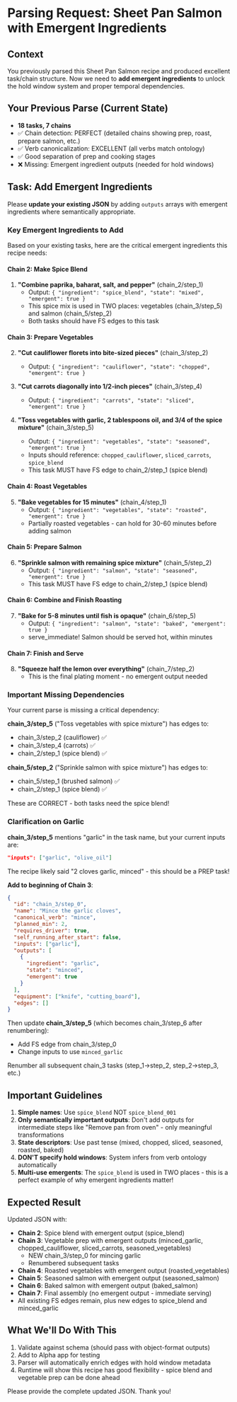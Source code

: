 # Parsing Request: Sheet Pan Salmon with Emergent Ingredients

## Context

You previously parsed this Sheet Pan Salmon recipe and produced excellent task/chain structure. Now we need to **add emergent ingredients** to unlock the hold window system and proper temporal dependencies.

## Your Previous Parse (Current State)

- **18 tasks, 7 chains**
- ✅ Chain detection: PERFECT (detailed chains showing prep, roast, prepare salmon, etc.)
- ✅ Verb canonicalization: EXCELLENT (all verbs match ontology)
- ✅ Good separation of prep and cooking stages
- ❌ Missing: Emergent ingredient outputs (needed for hold windows)

## Task: Add Emergent Ingredients

Please **update your existing JSON** by adding `outputs` arrays with emergent ingredients where semantically appropriate.

### Key Emergent Ingredients to Add

Based on your existing tasks, here are the critical emergent ingredients this recipe needs:

#### Chain 2: Make Spice Blend

1. **"Combine paprika, baharat, salt, and pepper"** (chain_2/step_1)
   - Output: `{ "ingredient": "spice_blend", "state": "mixed", "emergent": true }`
   - This spice mix is used in TWO places: vegetables (chain_3/step_5) and salmon (chain_5/step_2)
   - Both tasks should have FS edges to this task

#### Chain 3: Prepare Vegetables

2. **"Cut cauliflower florets into bite-sized pieces"** (chain_3/step_2)
   - Output: `{ "ingredient": "cauliflower", "state": "chopped", "emergent": true }`

3. **"Cut carrots diagonally into 1/2-inch pieces"** (chain_3/step_4)
   - Output: `{ "ingredient": "carrots", "state": "sliced", "emergent": true }`

4. **"Toss vegetables with garlic, 2 tablespoons oil, and 3/4 of the spice mixture"** (chain_3/step_5)
   - Output: `{ "ingredient": "vegetables", "state": "seasoned", "emergent": true }`
   - Inputs should reference: `chopped_cauliflower`, `sliced_carrots`, `spice_blend`
   - This task MUST have FS edge to chain_2/step_1 (spice blend)

#### Chain 4: Roast Vegetables

5. **"Bake vegetables for 15 minutes"** (chain_4/step_1)
   - Output: `{ "ingredient": "vegetables", "state": "roasted", "emergent": true }`
   - Partially roasted vegetables - can hold for 30-60 minutes before adding salmon

#### Chain 5: Prepare Salmon

6. **"Sprinkle salmon with remaining spice mixture"** (chain_5/step_2)
   - Output: `{ "ingredient": "salmon", "state": "seasoned", "emergent": true }`
   - This task MUST have FS edge to chain_2/step_1 (spice blend)

#### Chain 6: Combine and Finish Roasting

7. **"Bake for 5-8 minutes until fish is opaque"** (chain_6/step_5)
   - Output: `{ "ingredient": "salmon", "state": "baked", "emergent": true }`
   - serve_immediate! Salmon should be served hot, within minutes

#### Chain 7: Finish and Serve

8. **"Squeeze half the lemon over everything"** (chain_7/step_2)
   - This is the final plating moment - no emergent output needed

### Important Missing Dependencies

Your current parse is missing a critical dependency:

**chain_3/step_5** ("Toss vegetables with spice mixture") has edges to:
- chain_3/step_2 (cauliflower) ✅
- chain_3/step_4 (carrots) ✅
- chain_2/step_1 (spice blend) ✅

**chain_5/step_2** ("Sprinkle salmon with spice mixture") has edges to:
- chain_5/step_1 (brushed salmon) ✅
- chain_2/step_1 (spice blend) ✅

These are CORRECT - both tasks need the spice blend!

### Clarification on Garlic

**chain_3/step_5** mentions "garlic" in the task name, but your current inputs are:
```json
"inputs": ["garlic", "olive_oil"]
```

The recipe likely said "2 cloves garlic, minced" - this should be a PREP task!

**Add to beginning of Chain 3**:
```json
{
  "id": "chain_3/step_0",
  "name": "Mince the garlic cloves",
  "canonical_verb": "mince",
  "planned_min": 2,
  "requires_driver": true,
  "self_running_after_start": false,
  "inputs": ["garlic"],
  "outputs": [
    {
      "ingredient": "garlic",
      "state": "minced",
      "emergent": true
    }
  ],
  "equipment": ["knife", "cutting_board"],
  "edges": []
}
```

Then update **chain_3/step_5** (which becomes chain_3/step_6 after renumbering):
- Add FS edge from chain_3/step_0
- Change inputs to use `minced_garlic`

Renumber all subsequent chain_3 tasks (step_1→step_2, step_2→step_3, etc.)

## Important Guidelines

1. **Simple names**: Use `spice_blend` NOT `spice_blend_001`
2. **Only semantically important outputs**: Don't add outputs for intermediate steps like "Remove pan from oven" - only meaningful transformations
3. **State descriptors**: Use past tense (mixed, chopped, sliced, seasoned, roasted, baked)
4. **DON'T specify hold windows**: System infers from verb ontology automatically
5. **Multi-use emergents**: The `spice_blend` is used in TWO places - this is a perfect example of why emergent ingredients matter!

## Expected Result

Updated JSON with:
- **Chain 2**: Spice blend with emergent output (spice_blend)
- **Chain 3**: Vegetable prep with emergent outputs (minced_garlic, chopped_cauliflower, sliced_carrots, seasoned_vegetables)
  - NEW chain_3/step_0 for mincing garlic
  - Renumbered subsequent tasks
- **Chain 4**: Roasted vegetables with emergent output (roasted_vegetables)
- **Chain 5**: Seasoned salmon with emergent output (seasoned_salmon)
- **Chain 6**: Baked salmon with emergent output (baked_salmon)
- **Chain 7**: Final assembly (no emergent output - immediate serving)
- All existing FS edges remain, plus new edges to spice_blend and minced_garlic

## What We'll Do With This

1. Validate against schema (should pass with object-format outputs)
2. Add to Alpha app for testing
3. Parser will automatically enrich edges with hold window metadata
4. Runtime will show this recipe has good flexibility - spice blend and vegetable prep can be done ahead

Please provide the complete updated JSON. Thank you!

